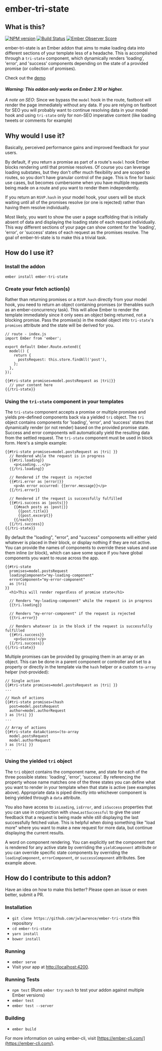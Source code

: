 # ember-tri-state

## What is this?

[![NPM version](https://img.shields.io/npm/v/ember-tri-state.svg)](https://www.npmjs.com/package/ember-tri-state)
[![Build Status](https://travis-ci.org/jwlawrence/ember-tri-state.svg?branch=master)](https://travis-ci.org/jwlawrence/ember-tri-state)
[![Ember Observer Score](https://emberobserver.com/badges/ember-tri-state.svg)](https://emberobserver.com/addons/ember-tri-state)

ember-tri-state is an Ember addon that aims to make loading data into different sections of your template less of a headache. This is accomplished through a `tri-state` component, which dynamically renders 'loading', 'error', and 'success' components depending on the state of a provided promise (or collection of promises).

Check out the [demo](https://ember-twiddle.com/0334972688d8ccf699b820d783f1b624?openFiles=routes.application.js%2Ctemplates.components.x-error.hbs)

#### *Warning: This addon only works on Ember 2.10 or higher.*

*A note on SEO*: Since we bypass the `model` hook in the route, fastboot will render the page immediately without any data. If you are relying on fastboot for SEO you will probably want to continue resolving data in your model hook and using `tri-state` only for non-SEO imperative content (like loading tweets or comments for example)

## Why would I use it?

Basically, perceived performance gains and improved feedback for your users.

By default, if you return a promise as part of a route's `model` hook Ember blocks rendering until that promise resolves. Of course you can leverage loading substates, but they don't offer much flexibility and are scoped to routes, so you don't have granular control of the page. This is fine for basic use cases, but becomes cumbersome when you have multiple requests being made on a route and you want to render them independently.

If you return an `RSVP.hash` in your model hook, your users will be stuck waiting until all of the promises resolve (or one is rejected) rather than having them resolve individually.

Most likely, you want to show the user a page scaffolding that is initially absent of data and displaying the loading state of each request individually. This way different sections of your page can show content for the 'loading', 'error', or 'success' states of each request as the promises resolve. The goal of ember-tri-state is to make this a trivial task.

## How do I use it?

### Install the addon

`ember install ember-tri-state`

### Create your fetch action(s)

Rather than returning promises or a `RSVP.hash` directly from your model hook, you need to return an object containing promises (or thenables such as an ember-concurrency task). This will allow Ember to render the template immediately since it only sees an object being returned, not a blocking promise. Pass the promise(s) in the model object into `tri-state`'s `promises` attribute and the state will be derived for you.

```
// route - index.js
import Ember from 'ember';

export default Ember.Route.extend({
  model() {
    return {
      postsRequest: this.store.findAll('post'),
    };
  },
});
```

```
{{#tri-state promises=model.postsRequest as |tri|}}
  // your content here
{{/tri-state}}
```

### Using the `tri-state` component in your templates

The `tri-state` component accepts a promise or multiple promises and yields pre-defined components back via a yielded `tri` object. The `tri` object contains components for 'loading', 'error', and 'success' states that dynamically render (or not render) based on the provided promise state. Success and error components will automatically yield the resulting data from the settled request. The `tri-state` component must be used in block form. Here's a simple example:

```
{{#tri-state promises=model.postsRequest as |tri| }}
  // Rendered while the request is in progress
  {{#tri.loading}}
    <p>Loading...</p>
  {{/tri.loading}}

  // Rendered if the request is rejected
  {{#tri.error as |error|}}
    <p>An error occurred: {{error.message}}</p>
  {{/tri.error}}

  // Rendered if the request is successfully fulfilled
  {{#tri.success as |posts|}}
    {{#each posts as |post|}}
      {{post.title}}
      {{post.excerpt}}
    {{/each}}
  {{/tri.success}}
{{/tri-state}}
```

By default the "loading", "error", and "success" components will either yield whatever is placed in their block, or display nothing if they are not active. You can provide the names of components to override these values and use them inline (or block), which can save some space if you have global components you want to reuse across the app.

```
{{#tri-state
  promises=model.postsRequest
  loadingComponent="my-loading-component"
  errorComponent="my-error-component"
  as |tri|
}}
  <h1>This will render regardless of promise state</h1>

  // Renders "my-loading-component" while the request is in progress
  {{tri.loading}}

  // Renders "my-error-component" if the request is rejected
  {{tri.error}}

  // Renders whatever is in the block if the request is successfully fulfilled
  {{#tri.success}}
    <p>Success!</p>
  {{/tri.success}}
{{/tri-state}}
```

Multiple promises can be provided by grouping them in an array or an object. This can be done in a parent component or controller and set to a property or directly in the template via the `hash` helper or a custom `to-array` helper (not-provided):

```
// Single action
{{#tri-state promises=model.postsRequest as |tri| }}
...

// Hash of actions
{{#tri-state promises=(hash
  post=model.postsRequest
  author=model.authorRequest
) as |tri| }}
...

// Array of actions
{{#tri-state dataActions=(to-array
  model.postsRequest
  model.authorRequest
) as |tri| }}
...
```

### Using the yielded `tri` object

The `tri` object contains the component name, and state for each of the three possible states: 'loading', 'error', 'success'. By referencing the property whose name matches one of the three states you can define what you want to render in your template when that state is active (see examples above). Appropriate data is piped directly into whichever component is being yielded through a `data` attribute.

You also have access to `isLoading`, `isError`, and `isSuccess` properties that you can use in conjunction with `showLastSuccessful` to give the user feedback that a request is being made while still displaying the last successfully fetched value. This is helpful when doing something like "load more" where you want to make a new request for more data, but continue displaying the current results.

A word on component rendering. You can explicitly set the component that is rendered for any active state by overriding the `yieldComponent` attribute or you can override specific state components by overriding the `loadingComponent`, `errorComponent`, or `successComponent` attributes. See example above.

## How do I contribute to this addon?

Have an idea on how to make this better? Please open an issue or even better, submit a PR.

### Installation

* `git clone https://github.com/jwlawrence/ember-tri-state` this repository
* `cd ember-tri-state`
* `yarn install`
* `bower install`

### Running

* `ember serve`
* Visit your app at [http://localhost:4200](http://localhost:4200).

### Running Tests

* `npm test` (Runs `ember try:each` to test your addon against multiple Ember versions)
* `ember test`
* `ember test --server`

### Building

* `ember build`

For more information on using ember-cli, visit [https://ember-cli.com/](https://ember-cli.com/).
